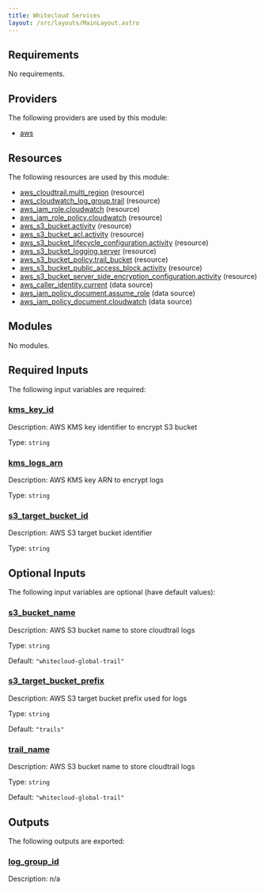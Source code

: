 ```yaml
---
title: Whitecloud Services
layout: /src/layouts/MainLayout.astro
---
```




## Requirements

No requirements.

## Providers

The following providers are used by this module:

- <a name="provider_aws"></a> [aws](#provider\_aws)

## Resources

The following resources are used by this module:

- [aws_cloudtrail.multi_region](https://registry.terraform.io/providers/hashicorp/aws/latest/docs/resources/cloudtrail) (resource)
- [aws_cloudwatch_log_group.trail](https://registry.terraform.io/providers/hashicorp/aws/latest/docs/resources/cloudwatch_log_group) (resource)
- [aws_iam_role.cloudwatch](https://registry.terraform.io/providers/hashicorp/aws/latest/docs/resources/iam_role) (resource)
- [aws_iam_role_policy.cloudwatch](https://registry.terraform.io/providers/hashicorp/aws/latest/docs/resources/iam_role_policy) (resource)
- [aws_s3_bucket.activity](https://registry.terraform.io/providers/hashicorp/aws/latest/docs/resources/s3_bucket) (resource)
- [aws_s3_bucket_acl.activity](https://registry.terraform.io/providers/hashicorp/aws/latest/docs/resources/s3_bucket_acl) (resource)
- [aws_s3_bucket_lifecycle_configuration.activity](https://registry.terraform.io/providers/hashicorp/aws/latest/docs/resources/s3_bucket_lifecycle_configuration) (resource)
- [aws_s3_bucket_logging.server](https://registry.terraform.io/providers/hashicorp/aws/latest/docs/resources/s3_bucket_logging) (resource)
- [aws_s3_bucket_policy.trail_bucket](https://registry.terraform.io/providers/hashicorp/aws/latest/docs/resources/s3_bucket_policy) (resource)
- [aws_s3_bucket_public_access_block.activity](https://registry.terraform.io/providers/hashicorp/aws/latest/docs/resources/s3_bucket_public_access_block) (resource)
- [aws_s3_bucket_server_side_encryption_configuration.activity](https://registry.terraform.io/providers/hashicorp/aws/latest/docs/resources/s3_bucket_server_side_encryption_configuration) (resource)
- [aws_caller_identity.current](https://registry.terraform.io/providers/hashicorp/aws/latest/docs/data-sources/caller_identity) (data source)
- [aws_iam_policy_document.assume_role](https://registry.terraform.io/providers/hashicorp/aws/latest/docs/data-sources/iam_policy_document) (data source)
- [aws_iam_policy_document.cloudwatch](https://registry.terraform.io/providers/hashicorp/aws/latest/docs/data-sources/iam_policy_document) (data source)

## Modules

No modules.

## Required Inputs

The following input variables are required:

### <a name="input_kms_key_id"></a> [kms\_key\_id](#input\_kms\_key\_id)

Description: AWS KMS key identifier to encrypt S3 bucket

Type: `string`

### <a name="input_kms_logs_arn"></a> [kms\_logs\_arn](#input\_kms\_logs\_arn)

Description: AWS KMS key ARN to encrypt logs

Type: `string`

### <a name="input_s3_target_bucket_id"></a> [s3\_target\_bucket\_id](#input\_s3\_target\_bucket\_id)

Description: AWS S3 target bucket identifier

Type: `string`

## Optional Inputs

The following input variables are optional (have default values):

### <a name="input_s3_bucket_name"></a> [s3\_bucket\_name](#input\_s3\_bucket\_name)

Description: AWS S3 bucket name to store cloudtrail logs

Type: `string`

Default: `"whitecloud-global-trail"`

### <a name="input_s3_target_bucket_prefix"></a> [s3\_target\_bucket\_prefix](#input\_s3\_target\_bucket\_prefix)

Description: AWS S3 target bucket prefix used for logs

Type: `string`

Default: `"trails"`

### <a name="input_trail_name"></a> [trail\_name](#input\_trail\_name)

Description: AWS S3 bucket name to store cloudtrail logs

Type: `string`

Default: `"whitecloud-global-trail"`

## Outputs

The following outputs are exported:

### <a name="output_log_group_id"></a> [log\_group\_id](#output\_log\_group\_id)

Description: n/a



